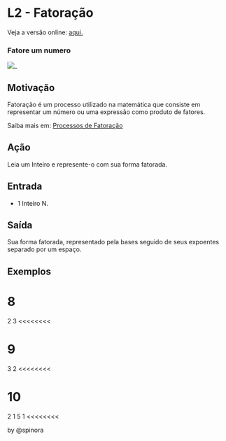# L2 - Fatoração

Veja a versão online: [aqui.](https://github.com/qxcodefup/arcade/blob/master/base/fatoracao/Readme.md)

### Fatore um numero

![_](https://raw.githubusercontent.com/qxcodefup/arcade/master/base/fatoracao/cover.jpg)

Motivação
---------

Fatoração é um processo utilizado na matemática que consiste em representar um número ou uma expressão como produto de fatores.

Saiba mais em: [Processos de Fatoração](https://www.todamateria.com.br/fatoracao)

Ação
----

Leia um Inteiro e represente-o com sua forma fatorada.

## Entrada

-   1 Inteiro N.

## Saída

Sua forma fatorada, representado pela bases seguido de seus expoentes separado por um espaço.

Exemplos
--------

>>>>>>>>
8
========
2 3
<<<<<<<<

>>>>>>>>
9
========
3 2
<<<<<<<<

>>>>>>>>
10
========
2 1
5 1
<<<<<<<<

by @spinora
